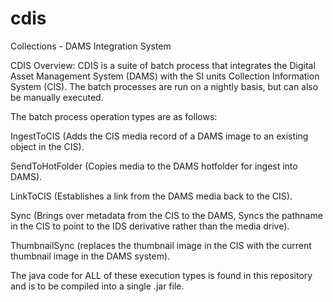 # cdis
Collections - DAMS Integration System

CDIS Overview:
CDIS is a suite of batch process that integrates the Digital Asset Management System (DAMS) with the SI units Collection Information System (CIS).
The batch processes are run on a nightly basis, but can also be manually executed.
  
  
The batch process operation types are as follows:

IngestToCIS   (Adds the CIS media record of a DAMS image to an existing object in the CIS).

SendToHotFolder  (Copies media to the DAMS hotfolder for ingest into DAMS).

LinkToCIS     (Establishes a link from the DAMS media back to the CIS).

Sync          (Brings over metadata from the CIS to the DAMS, Syncs the pathname in the CIS to point to the IDS derivative rather than the media drive).

ThumbnailSync (replaces the thumbnail image in the CIS with the current thumbnail image in the DAMS system).


The java code for ALL of these execution types is found in this repository and is to be compiled into a single .jar file.


